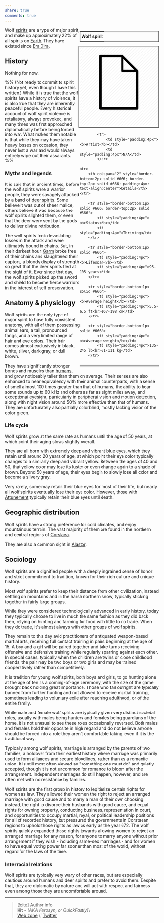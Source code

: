 ```yaml
---  
share: true  
comments: true  
---  
```

<div style="float:right; clear:right; width:260px; margin:0 0 0 14; border-collapse:collapse">  
  <table style="float:right; clear:right; width:260px; margin:0 0 0 14; border:2px solid #666; line-height:1.5; border-collapse:collapse; font-size:smaller">  
	<tr>  
		<th colspan="2" style="border-bottom:2px solid #666; font-size:larger; padding:4px; text-align:center">Wolf spirit</th>  
	</tr></table>  
  </div>  
  
  <span align="center" style="float:right; clear:right; width:260px; margin:0 0 0 14; padding:4 0 0 0; border:2px solid #666; border-collapse:collapse">![250](../../../assets/img/blankpage.png)</span>  
  
  <div style="float:right; clear:right; width:260px; margin:0 0 0 14; border-collapse:collapse">  
    <table style="float:right; clear:right; width:260px; margin:0 0 7 14; border:2px solid #666; border-top:1px solid #666; line-height:1.5; border-collapse:collapse; font-size:smaller">  
			  
			<tr>  
				<td style="padding:4px"><b>Artist</b></td>  
				<td style="padding:4px">N/A</td>  
			</tr>  
	  
	<tr>  
		<th colspan="2" style="border-bottom:2px solid #666; border-top:2px solid #666; padding:4px; text-align:center">Details</th>  
	</tr>  
	  
		<tr style="border-bottom:1px solid #666; border-top:2px solid #666">  
			<td style="padding:4px"><b>Status</b></td>  
			<td style="padding:4px">Thriving</td>  
		</tr>  
	  
		<tr style="border-bottom:1px solid #666">  
			<td style="padding:4px"><b>Lifespan</b></td>  
			<td style="padding:4px">95-105 years</td>  
		</tr>  
	  
		<tr style="border-bottom:1px solid #666">  
			<td style="padding:4px"><b>Average height</b></td>  
			<td style="padding:4px">5.5-6.5 ft<br>167-198 cm</td>  
		</tr>  
		  
		<tr style="border-bottom:1px solid #666">  
			<td style="padding:4px"><b>Average weight</b></td>  
			<td style="padding:4px">135-245 lb<br>61-111 kg</td>  
		</tr>  
		  
  </table>  
</div>  
  
Wolf [spirits](./Spirits) are a type of major spirit, and make up approximately 22% of all spirits on [Earth](../Map/Earth). They have existed since [Era Dira](../History%20&%20Events/Era%20Dira).  
  
## History  
  
Nothing for now.  
  
%% (Not ready to commit to spirit history yet, even though I have this written.) While it is true that the wolf spirits have a history of violence, it is also true that they are inherently peaceful people. Every historical account of wolf spirit violence is retaliatory, always provoked, and many times was first approached diplomatically before being forced into war. What makes them notable is that while they may have taken heavy losses on occasion, they never lost a war and would always entirely wipe out their assailants. %%   
  
### Myths and legends  
  
It is said that in ancient times, before the wolf spirits were a warrior people, they were savagely attacked by a band of [deer spirits](./Deer). Some believe it was out of sheer malice, others believe it was because the wolf spirits slighted them, or even that the deer were sent by the gods to deliver divine retribution.  
  
The wolf spirits took devastating losses in the attack and were ultimately bound in chains. But, in their darkest hour, [Garm](../../Characters/Incarnations%20&%20Gods/Garm) broke free of their chains and slaughtered their captors, a bloody display of strength so great that the deer spirits fled at the sight of it. Ever since that day, the wolf spirits picked up the sword and shield to become fierce warriors in the interest of self preservation.  
  
## Anatomy & physiology  
  
Wolf spirits are the only type of major spirit to have fully consistent anatomy, with all of them possessing animal ears, a tail, pronounced fangs, and a very limited range of hair and eye colors. Their hair comes almost exclusively in black, white, silver, dark gray, or dull brown.  
  
They have significantly stronger bones and muscles than [humans](./Human), and grow noticeably taller than them on average. Their senses are also enhanced to near equivalency with their animal counterparts, with a sense of smell almost 100 times greater than that of humans, the ability to hear some sounds up to 60 kHz and others as far as eight miles away, and exceptional eyesight, particularly in peripheral vision and motion detection, along with night vision around 50% more effective than that of humans. They are unfortunately also partially colorblind, mostly lacking vision of the color green.  
  
### Life cycle  
  
Wolf spirits grow at the same rate as humans until the age of 50 years, at which point their aging slows slightly overall.  
  
They are all born with extremely deep and vibrant blue eyes, which they retain until around 20 years of age, at which point their eye color typically changes to a similarly deep and vibrant yellow. Between the ages of 40 and 50, that yellow color may lose its luster or even change again to a shade of brown. Beyond 50 years of age, their eyes begin to slowly lose all color and become a silvery gray.  
  
Very rarely, some may retain their blue eyes for most of their life, but nearly all wolf spirits eventually lose their eye color. However, those with [Attunement](../Concepts/Attunement) typically retain their blue eyes until death.  
  
## Geographic distribution  
  
Wolf spirits have a strong preference for cold climates, and enjoy mountainous terrain. The vast majority of them are found in the northern and central regions of [Corstaea](../Map/Corstaea/Corstaea).  
  
They are also a common sight in [Alastor](../Map/Alastor/Alastor).  
  
## Sociology  
  
Wolf spirits are a dignified people with a deeply ingrained sense of honor and strict commitment to tradition, known for their rich culture and unique history.  
  
Most wolf spirits prefer to keep their distance from other civilization, instead settling on mountains and in the harsh northern snow, typically sticking together in fairly large groups.  
  
While they were considered technologically advanced in early history, today they typically choose to live in much the same fashion as they did back then, relying on hunting and farming for food with little to no trade. When they do trade, it's almost always with other groups of wolf spirits.  
  
They remain to this day avid practitioners of antiquated weapon-based martial arts, receiving full contact training in pairs beginning at the age of 15. A boy and a girl will be paired together and take turns receiving offensive and defensive training while regularly sparring against each other. In special cases, typically when the children are twins or close childhood friends, the pair may be two boys or two girls and may be trained cooperatively rather than competitively.  
  
It is tradition for young wolf spirits, both boys and girls, to go hunting alone at the age of ten as a coming-of-age ceremony, with the size of the game brought back holding great importance. Those who fail outright are typically banned from further hunting and not allowed to receive martial training, sometimes leading to voluntary exile after reaching adulthood, or of the entire family.  
  
While male and female wolf spirits are typically given very distinct societal roles, usually with males being hunters and females being guardians of the home, it is not unusual to see these roles occasionally reversed. Both males and females hold their opposite in high regard and do not believe anyone should be forced into a role they aren't comfortable taking, even if it is the traditional way.  
  
Typically among wolf spirits, marriage is arranged by the parents of two families, a holdover from their earliest history where marriage was primarily used to form alliances and secure bloodlines, rather than as a romantic union. It is still most often viewed as "something one must do" and quietly accepted, though it is not uncommon for romance to bloom after the arrangement. Independent marriages do still happen, however, and are often met with no resistance by families.  
  
Wolf spirits are the first group in history to legitimize certain rights for women as law. They allowed their women the right to reject an arranged marriage with good cause and to marry a man of their own choosing instead, the right to divorce their husbands with good cause, and equal rights for owning property, conducting business, representation in court, and opportunities to occupy martial, royal, or political leadership positions for all of recorded history, but pressured the governments in Corstaean regions to uphold those rights as law as early as the year 672. The wolf spirits quickly expanded those rights towards allowing women to reject an arranged marriage for any reason, for anyone to marry anyone without prior arrangement if they wish - including same-sex marriages - and for women to have equal voting power far sooner than most of the world, without regard for the laws of the time.  
  
### Interracial relations  
  
Wolf spirits are typically very wary of other races, but are especially cautious around humans and deer spirits and prefer to avoid them. Despite that, they are diplomatic by nature and will act with respect and fairness even among those they are uncomfortable around.  
  
-----  
> [!cite] Author info  
> **Kit** - *(AKA Kerosyn, or QuickFastly)*\  
> [Web zone](https://kitabe.link) // [Twitter](https://twitter.com/Kerosyn_)